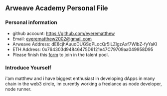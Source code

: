 ## Arweave Academy Personal File

### Personal information

- github account: https://github.com/eyerematthew
- Email: eyerematthew2002@gmail.com
- Arweave Address: dE8cjhAuuoDUGSqPLocQr5iLZlgzAxf7WlbZ-fyYaKI
- ETH Address: 0x764303d94846475D6121e47C79709aa049958D95
- Please finish this [form](https://docs.google.com/forms/d/e/1FAIpQLSfWA5fIIcBgmRppm3jNz5vmf9Mai_QMVil-2pO4r7YKn_Zhtw/viewform?usp=sf_link) to join in the talent pool.

### Introduce Yourself
 i'am matthew and i have biggest enthusiast in developing dApps in many chain in the web3 circle, im curently working a freelance as node developer, node runner.

